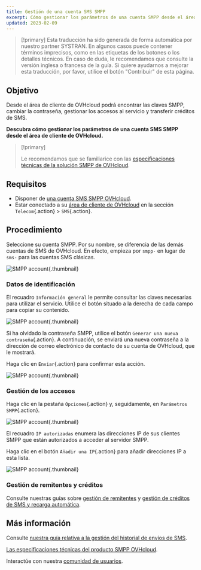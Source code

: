 ```yaml
---
title: Gestión de una cuenta SMS SMPP
excerpt: Cómo gestionar los parámetros de una cuenta SMPP desde el área de cliente de OVHcloud
updated: 2023-02-09
---
```


> [!primary]
> Esta traducción ha sido generada de forma automática por nuestro partner SYSTRAN. En algunos casos puede contener términos imprecisos, como en las etiquetas de los botones o los detalles técnicos. En caso de duda, le recomendamos que consulte la versión inglesa o francesa de la guía. Si quiere ayudarnos a mejorar esta traducción, por favor, utilice el botón "Contribuir" de esta página.
>

## Objetivo

Desde el área de cliente de OVHcloud podrá encontrar las claves SMPP, cambiar la contraseña, gestionar los accesos al servicio y transferir créditos de SMS.

**Descubra cómo gestionar los parámetros de una cuenta SMS SMPP desde el área de cliente de OVHcloud.**

> [!primary]
>
> Le recomendamos que se familiarice con las [especificaciones técnicas de la solución SMPP de OVHcloud](/pages/web_cloud/messaging/sms/smpp-specification).

## Requisitos

- Disponer de [una cuenta SMS SMPP OVHcloud](https://www.ovhcloud.com/es-es/sms/api-sms/).
- Estar conectado a su [área de cliente de OVHcloud](https://www.ovh.com/auth/?action=gotomanager&from=https://www.ovh.es/&ovhSubsidiary=es) en la sección `Telecom`{.action} > `SMS`{.action}.

## Procedimiento

Seleccione su cuenta SMPP. Por su nombre, se diferencia de las demás cuentas de SMS de OVHcloud. En efecto, empieza por `smpp-` en lugar de `sms-` para las cuentas SMS clásicas.

![SMPP account](images/smpp-account.png){.thumbnail}

### Datos de identificación

El recuadro `Información general` le permite consultar las claves necesarias para utilizar el servicio. Utilice el botón situado a la derecha de cada campo para copiar su contenido.

![SMPP account](images/smpp-account-ID.png){.thumbnail}

Si ha olvidado la contraseña SMPP, utilice el botón `Generar una nueva contraseña`{.action}. A continuación, se enviará una nueva contraseña a la dirección de correo electrónico de contacto de su cuenta de OVHcloud, que le mostrará.<br>

Haga clic en `Enviar`{.action} para confirmar esta acción.

![SMPP account](images/smpp-account-password.png){.thumbnail}

### Gestión de los accesos

Haga clic en la pestaña `Opciones`{.action} y, seguidamente, en `Parámetros SMPP`{.action}.

![SMPP account](images/smpp-acl0.png){.thumbnail}

El recuadro `IP autorizadas` enumera las direcciones IP de sus clientes SMPP que están autorizados a acceder al servidor SMPP.

Haga clic en el botón `Añadir una IP`{.action} para añadir direcciones IP a esta lista.

![SMPP account](images/smpp-acl1.png){.thumbnail}

### Gestión de remitentes y créditos

Consulte nuestras guías sobre [gestión de remitentes](/pages/web_cloud/messaging/sms/envoyer_des_sms_depuis_mon_espace_client#3-elegir-el-remitente-del-sms) y [gestión de créditos de SMS y recarga automática](/pages/web_cloud/messaging/sms/activer_la_recharge_automatique_du_credit_sms).

## Más información

Consulte [nuestra guía relativa a la gestión del historial de envíos de SMS](/pages/web_cloud/messaging/sms/gerer_l_historique_des_sms).

[Las especificaciones técnicas del producto SMPP OVHcloud](/pages/web_cloud/messaging/sms/smpp-specification).

Interactúe con nuestra [comunidad de usuarios](/links/community).
